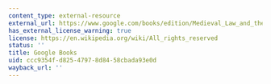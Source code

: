 ```yaml
---
content_type: external-resource
external_url: https://www.google.com/books/edition/Medieval_Law_and_the_Foundations_of_the/hKnaALy6jv8C?hl=en&gbpv=1
has_external_license_warning: true
license: https://en.wikipedia.org/wiki/All_rights_reserved
status: ''
title: Google Books
uid: ccc9354f-d825-4797-8d84-58cbada93e0d
wayback_url: ''
---
```

